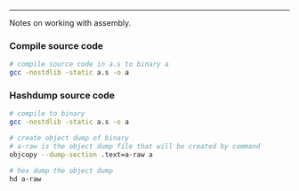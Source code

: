 -- -
Notes on working with assembly.
### Compile source code
```bash
# compile source code in a.s to binary a
gcc -nostdlib -static a.s -o a
```
### Hashdump source code
```bash
# compile to binary
gcc -nostdlib -static a.s -o a

# create object dump of binary
# a-raw is the object dump file that will be created by command
objcopy --dump-section .text=a-raw a

# hex dump the object dump
hd a-raw
```
